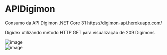 # APIDigimon
Consumo da API Digimon
.NET Core 3.1
https://digimon-api.herokuapp.com/

Digidex utilizando método HTTP GET para visualização de 209 Digimons 

![image](https://user-images.githubusercontent.com/63150786/166393125-2629abc2-a295-48e4-8e50-e86fbb65b2ef.png)
<br>
![image](https://user-images.githubusercontent.com/63150786/166393153-c37e2d3c-315b-429d-8fa4-99dec562b85e.png)
